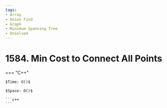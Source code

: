 ```yaml
---
tags:
- Array
- Union Find
- Graph
- Minimum Spanning Tree
- Unsolved
---
```



# 1584. Min Cost to Connect All Points

=== "C++"

    $Time: O()$

    $Space: O()$

    ```c++
    ```